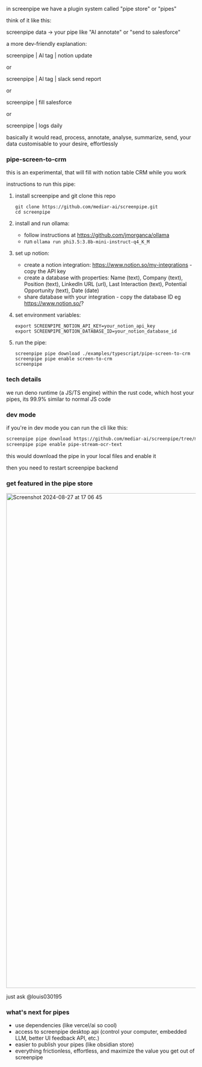 
in screenpipe we have a plugin system called "pipe store" or "pipes"

think of it like this:

screenpipe data -> your pipe like "AI annotate" or "send to salesforce"

a more dev-friendly explanation:

screenpipe | AI tag | notion update

or 

screenpipe | AI tag | slack send report

or 

screenpipe | fill salesforce

or 

screenpipe | logs daily

basically it would read, process, annotate, analyse, summarize, send, your data customisable to your desire, effortlessly

### pipe-screen-to-crm

this is an experimental, that will fill with notion table CRM while you work 

instructions to run this pipe:

1. install screenpipe and git clone this repo
    ```
    git clone https://github.com/mediar-ai/screenpipe.git
    cd screenpipe
    ```

2. install and run ollama:
   - follow instructions at https://github.com/jmorganca/ollama
   - run `ollama run phi3.5:3.8b-mini-instruct-q4_K_M`

3. set up notion:
   - create a notion integration: https://www.notion.so/my-integrations - copy the API key
   - create a database with properties: Name (text), Company (text), Position (text), LinkedIn URL (url), Last Interaction (text), Potential Opportunity (text), Date (date)
   - share database with your integration - copy the database ID eg https://www.notion.so/<THIS>?<NOTTHIS>

4. set environment variables:
   ```
   export SCREENPIPE_NOTION_API_KEY=your_notion_api_key
   export SCREENPIPE_NOTION_DATABASE_ID=your_notion_database_id
   ```

5. run the pipe:
   ```
   screenpipe pipe download ./examples/typescript/pipe-screen-to-crm
   screenpipe pipe enable screen-to-crm
   screenpipe 
   ```

### tech details

we run deno runtime (a JS/TS engine) within the rust code, which host your pipes, its 99.9% similar to normal JS code

### dev mode

if you're in dev mode you can run the cli like this:

```bash
screenpipe pipe download https://github.com/mediar-ai/screenpipe/tree/main/examples/typescript/pipe-stream-ocr-text
screenpipe pipe enable pipe-stream-ocr-text
```

this would download the pipe in your local files and enable it

then you need to restart screenpipe backend

### get featured in the pipe store

<img width="1312" alt="Screenshot 2024-08-27 at 17 06 45" src="https://github.com/user-attachments/assets/b6856bf4-2cfd-4888-be11-ee7baae6b84b">

just ask @louis030195

### what's next for pipes

- use dependencies (like vercel/ai so cool)
- access to screenpipe desktop api (control your computer, embedded LLM, better UI feedback API, etc.)
- easier to publish your pipes (like obsidian store)
- everything frictionless, effortless, and maximize the value you get out of screenpipe

